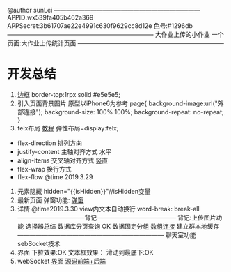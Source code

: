 @author sunLei
————————————————————————
APPID:wx539fa405b462a369
APPSecret:3b61707ae22e4991c630f9629cc8d12e
色号:#1296db
————————————————————————
大作业上传的小作业
一个页面:大作业上传统计页面
————————————————————————
# 开发总结
1. 边框
border-top:1rpx solid #e5e5e5;
2. 引入页面背景图片
原型以iPhone6为参考
page{
  background-image:url("外部连接");
  background-size: 100% 100%;
  background-repeat: no-repeat;
}
3. felx布局
[教程](http://www.runoob.com/w3cnote/flex-grammar.html)
弹性布局=display:felx;
* flex-direction 排列方向
* justify-content 主轴对齐方式 水平
* align-items 交叉轴对齐方式 竖直
* flex-wrap 换行方式
* flex-flow
@time 2019.3.29
1. 元素隐藏
hidden="{{isHidden}}"//isHidden变量
2. 最新页面
弹窗功能:
[弹窗](https://blog.csdn.net/yelin042/article/details/80881618)
3. 详情
@time2019.3.30
view内文本自动换行
word-break: break-all
———————————背记—————————————
背记:上传图片功能
选择器总结 
数据库分页查询 OK
数据固定分组
[数组连接](https://www.cnblogs.com/1024zy/p/7281424.html)
建立群本地缓存
————————————————————————
聊天室功能
sebSocket技术
1. 界面
下拉效果:OK
文本框效果：
滑动到最底下:OK
2. webSocket
[界面](https://blog.csdn.net/java558/article/details/86001064)
[源码前端+后端](https://github.com/itblingfeng)